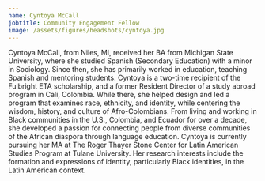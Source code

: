 ```yaml
---
name: Cyntoya McCall
jobtitle: Community Engagement Fellow
image: /assets/figures/headshots/cyntoya.jpg
---
```

Cyntoya McCall, from Niles, MI, received her BA from Michigan State University, where she studied Spanish (Secondary Education) with a minor in Sociology. Since then, she has primarily worked in education, teaching Spanish and mentoring students. Cyntoya is a two-time recipient of the Fulbright ETA scholarship, and a former Resident Director of a study abroad program in Cali, Colombia. While there, she helped design and led a program that examines race, ethnicity, and identity, while centering the wisdom, history, and culture of Afro-Colombians. From living and working in Black communities in the U.S., Colombia, and Ecuador for over a decade, she developed a passion for connecting people from diverse communities of the African diaspora through language education. Cyntoya is currently pursuing her MA at The Roger Thayer Stone Center for Latin American Studies Program at Tulane University. Her research interests include the formation and expressions of identity, particularly Black identities, in the Latin American context.